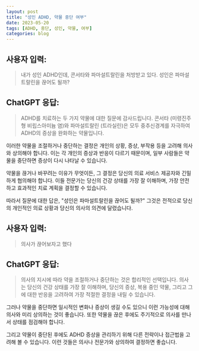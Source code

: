 ```yaml
---
layout: post
title: "성인 ADHD, 약물 중단 여부"
date: 2023-05-20
tags: [ADHD, 중단, 성인, 약물, 여부]
categories: blog
---
```


## 사용자 입력:
> 내가 성인 ADHD인데, 콘서타와 파마설트랄린을 처방받고 있다. 성인은 파마설트랄린을 끊어도 될까? 

## ChatGPT 응답:
> ADHD를 치료하는 두 가지 약물에 대한 질문에 감사드립니다. 콘서타 (미령진주형 비립스아미늄 염)와 파마설트랄린 (트라실린)은 모두 중추신경계를 자극하여 ADHD의 증상을 완화하는 약물입니다.

이러한 약물을 조절하거나 중단하는 결정은 개인의 상황, 증상, 부작용 등을 고려해 의사와 상의해야 합니다. 이는 각 개인의 증상과 반응이 다르기 때문이며, 일부 사람들은 약물을 중단하면 증상이 다시 나타날 수 있습니다.

약물을 끊거나 바꾸려는 이유가 무엇이든, 그 결정은 당신의 의료 서비스 제공자와 긴밀하게 협의해야 합니다. 이들 전문가는 당신의 건강 상태를 가장 잘 이해하며, 가장 안전하고 효과적인 치료 계획을 결정할 수 있습니다.

따라서 질문에 대한 답은, "성인은 파마설트랄린을 끊어도 될까?" 그것은 전적으로 당신의 개인적인 의료 상황과 당신의 의사의 의견에 달렸습니다.

## 사용자 입력:
> 의사가 끊어보자고 했다

## ChatGPT 응답:
> 의사의 지시에 따라 약을 조절하거나 중단하는 것은 합리적인 선택입니다. 의사는 당신의 건강 상태를 가장 잘 이해하며, 당신의 증상, 복용 중인 약물, 그리고 그에 대한 반응을 고려하여 가장 적절한 결정을 내릴 수 있습니다. 

그러나 약물을 중단하면 일시적인 변화나 증상이 생길 수도 있으니 이런 가능성에 대해 의사와 미리 상의하는 것이 좋습니다. 또한 약물을 끊은 후에도 주기적으로 의사를 만나서 상태를 점검해야 합니다. 

그리고 약물이 중단된 후에도 ADHD 증상을 관리하기 위해 다른 전략이나 접근법을 고려해 볼 수 있습니다. 이런 것들은 의사나 전문가와 상의하여 결정하면 좋습니다.

